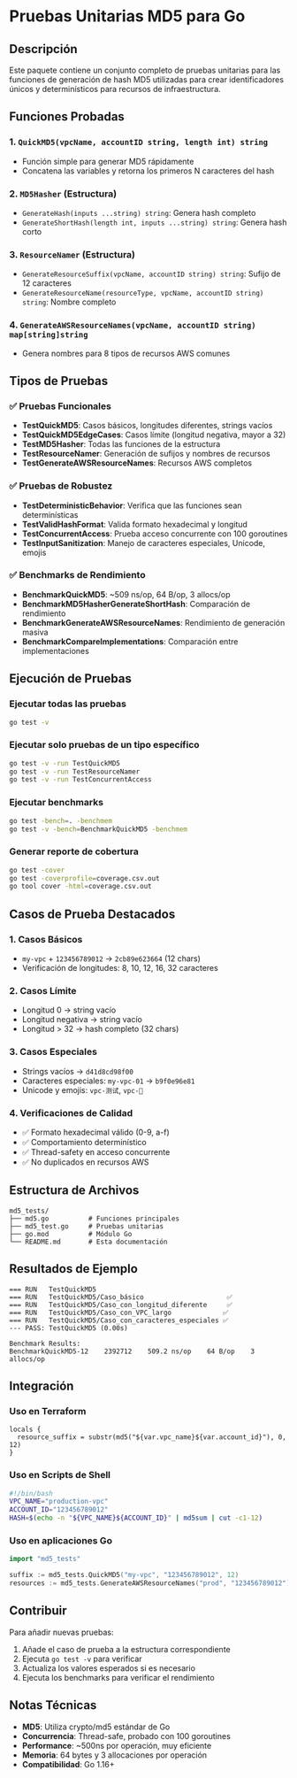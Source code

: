 # Pruebas Unitarias MD5 para Go

## Descripción

Este paquete contiene un conjunto completo de pruebas unitarias para las funciones de generación de hash MD5 utilizadas para crear identificadores únicos y determinísticos para recursos de infraestructura.

## Funciones Probadas

### 1. `QuickMD5(vpcName, accountID string, length int) string`
- Función simple para generar MD5 rápidamente
- Concatena las variables y retorna los primeros N caracteres del hash

### 2. `MD5Hasher` (Estructura)
- `GenerateHash(inputs ...string) string`: Genera hash completo
- `GenerateShortHash(length int, inputs ...string) string`: Genera hash corto

### 3. `ResourceNamer` (Estructura)
- `GenerateResourceSuffix(vpcName, accountID string) string`: Sufijo de 12 caracteres
- `GenerateResourceName(resourceType, vpcName, accountID string) string`: Nombre completo

### 4. `GenerateAWSResourceNames(vpcName, accountID string) map[string]string`
- Genera nombres para 8 tipos de recursos AWS comunes

## Tipos de Pruebas

### ✅ Pruebas Funcionales
- **TestQuickMD5**: Casos básicos, longitudes diferentes, strings vacíos
- **TestQuickMD5EdgeCases**: Casos límite (longitud negativa, mayor a 32)
- **TestMD5Hasher**: Todas las funciones de la estructura
- **TestResourceNamer**: Generación de sufijos y nombres de recursos
- **TestGenerateAWSResourceNames**: Recursos AWS completos

### ✅ Pruebas de Robustez
- **TestDeterministicBehavior**: Verifica que las funciones sean determinísticas
- **TestValidHashFormat**: Valida formato hexadecimal y longitud
- **TestConcurrentAccess**: Prueba acceso concurrente con 100 goroutines
- **TestInputSanitization**: Manejo de caracteres especiales, Unicode, emojis

### ✅ Benchmarks de Rendimiento
- **BenchmarkQuickMD5**: ~509 ns/op, 64 B/op, 3 allocs/op
- **BenchmarkMD5HasherGenerateShortHash**: Comparación de rendimiento
- **BenchmarkGenerateAWSResourceNames**: Rendimiento de generación masiva
- **BenchmarkCompareImplementations**: Comparación entre implementaciones

## Ejecución de Pruebas

### Ejecutar todas las pruebas
```bash
go test -v
```

### Ejecutar solo pruebas de un tipo específico
```bash
go test -v -run TestQuickMD5
go test -v -run TestResourceNamer
go test -v -run TestConcurrentAccess
```

### Ejecutar benchmarks
```bash
go test -bench=. -benchmem
go test -v -bench=BenchmarkQuickMD5 -benchmem
```

### Generar reporte de cobertura
```bash
go test -cover
go test -coverprofile=coverage.csv.out
go tool cover -html=coverage.csv.out
```

## Casos de Prueba Destacados

### 1. Casos Básicos
- `my-vpc` + `123456789012` → `2cb89e623664` (12 chars)
- Verificación de longitudes: 8, 10, 12, 16, 32 caracteres

### 2. Casos Límite
- Longitud 0 → string vacío
- Longitud negativa → string vacío
- Longitud > 32 → hash completo (32 chars)

### 3. Casos Especiales
- Strings vacíos → `d41d8cd98f00`
- Caracteres especiales: `my-vpc-01` → `b9f0e96e81`
- Unicode y emojis: `vpc-测试`, `vpc-🚀`

### 4. Verificaciones de Calidad
- ✅ Formato hexadecimal válido (0-9, a-f)
- ✅ Comportamiento determinístico
- ✅ Thread-safety en acceso concurrente
- ✅ No duplicados en recursos AWS

## Estructura de Archivos

```
md5_tests/
├── md5.go          # Funciones principales
├── md5_test.go     # Pruebas unitarias
├── go.mod          # Módulo Go
└── README.md       # Esta documentación
```

## Resultados de Ejemplo

```
=== RUN   TestQuickMD5
=== RUN   TestQuickMD5/Caso_básico                     ✅
=== RUN   TestQuickMD5/Caso_con_longitud_diferente     ✅
=== RUN   TestQuickMD5/Caso_con_VPC_largo             ✅
=== RUN   TestQuickMD5/Caso_con_caracteres_especiales ✅
--- PASS: TestQuickMD5 (0.00s)

Benchmark Results:
BenchmarkQuickMD5-12    2392712    509.2 ns/op    64 B/op    3 allocs/op
```

## Integración

### Uso en Terraform
```hcl
locals {
  resource_suffix = substr(md5("${var.vpc_name}${var.account_id}"), 0, 12)
}
```

### Uso en Scripts de Shell
```bash
#!/bin/bash
VPC_NAME="production-vpc"
ACCOUNT_ID="123456789012"
HASH=$(echo -n "${VPC_NAME}${ACCOUNT_ID}" | md5sum | cut -c1-12)
```

### Uso en aplicaciones Go
```go
import "md5_tests"

suffix := md5_tests.QuickMD5("my-vpc", "123456789012", 12)
resources := md5_tests.GenerateAWSResourceNames("prod", "123456789012")
```

## Contribuir

Para añadir nuevas pruebas:

1. Añade el caso de prueba a la estructura correspondiente
2. Ejecuta `go test -v` para verificar
3. Actualiza los valores esperados si es necesario
4. Ejecuta los benchmarks para verificar el rendimiento

## Notas Técnicas

- **MD5**: Utiliza crypto/md5 estándar de Go
- **Concurrencia**: Thread-safe, probado con 100 goroutines
- **Performance**: ~500ns por operación, muy eficiente
- **Memoria**: 64 bytes y 3 allocaciones por operación
- **Compatibilidad**: Go 1.16+